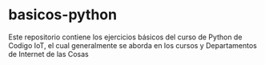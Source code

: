 # basicos-python
Este repositorio contiene los ejercicios básicos del curso de Python de Codigo IoT, el cual generalmente se aborda en los cursos y Departamentos de Internet de las Cosas
